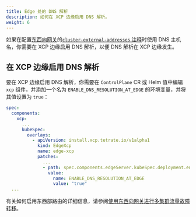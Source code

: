```yaml
---
title: Edge 处的 DNS 解析
description: 如何在 XCP 边缘启用 DNS 解析。
weight: 6
---
```


如果在配置[东西向网关](../../../howto/gateway/multi_cluster_traffic_routing_with_eastwest_gateway)的[`cluster-external-addresses` 注释](../configure-cluster-external-addresses)时使用 DNS 主机名，你需要在 XCP 边缘启用 DNS 解析，以便 DNS 解析在 XCP 边缘发生。

## 在 XCP 边缘启用 DNS 解析

要在 XCP 边缘启用 DNS 解析，你需要在 `ControlPlane` CR 或 Helm 值中编辑 `xcp` 组件，并添加一个名为 `ENABLE_DNS_RESOLUTION_AT_EDGE` 的环境变量，并将其值设置为 `true`：

```yaml
spec:
  components:
    xcp:
      ...
      kubeSpec:
        overlays:
          - apiVersion: install.xcp.tetrate.io/v1alpha1
            kind: EdgeXcp
            name: edge-xcp
            patches:
              ...
              - path: spec.components.edgeServer.kubeSpec.deployment.env[-1]
                value:
                  name: ENABLE_DNS_RESOLUTION_AT_EDGE
                  value: "true"
  ...
```

有关如何启用东西部路由的详细信息，请参阅[使用东西向网关进行多集群流量故障转移](../../../howto/gateway/multi-cluster-traffic-routing-with-eastwest-gateway)。